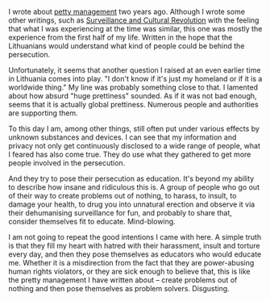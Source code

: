 I wrote about [petty management](https://raw.githubusercontent.com/locharp/doomsay/refs/heads/main/en/PettyManagement.txt) two years ago. Although I wrote some other writings, such as [Surveillance and Cultural Revolution](https://raw.githubusercontent.com/locharp/doomsay/refs/heads/main/en/Surveillance_and_Cultral_Revolution_n.txt) with the feeling that what I was experiencing at the time was similar, this one was mostly the experience from the first half of my life. Written in the hope that the Lithuanians would understand what kind of people could be behind the persecution.

Unfortunately, it seems that another question I raised at an even earlier time in Lithuania comes into play. "I don't know if it's just my homeland or if it is a worldwide thing." My line was probably something close to that. I lamented about how absurd "huge prettiness" sounded. As if it was not bad enough, seems that it is actually global prettiness. Numerous people and authorities are supporting them.

To this day I am, among other things, still often put under various effects by unknown substances and devices. I can see that my information and privacy not only get continuously disclosed to a wide range of people, what I feared has also come true. They do use what they gathered to get more people involved in the persecution.

And they try to pose their persecution as education. It's beyond my ability to describe how insane and ridiculous this is. A group of people who go out of their way to create problems out of nothing, to harass, to insult, to damage your health, to drug you into unnatural erection and observe it via their dehumanising surveillance for fun, and probably to share that, consider themselves fit to educate. Mind-blowing.

I am not going to repeat the good intentions I came with here. A simple truth is that they fill my heart with hatred with their harassment, insult and torture every day, and then they pose themselves as educators who would educate me. Whether it is a misdirection from the fact that they are power-abusing human rights violators, or they are sick enough to believe that, this is like the pretty management I have written about – create problems out of nothing and then pose themselves as problem solvers. Disgusting.
